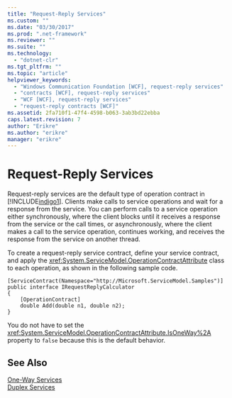 ```yaml
---
title: "Request-Reply Services"
ms.custom: ""
ms.date: "03/30/2017"
ms.prod: ".net-framework"
ms.reviewer: ""
ms.suite: ""
ms.technology: 
  - "dotnet-clr"
ms.tgt_pltfrm: ""
ms.topic: "article"
helpviewer_keywords: 
  - "Windows Communication Foundation [WCF], request-reply services"
  - "contracts [WCF], request-reply services"
  - "WCF [WCF], request-reply services"
  - "request-reply contracts [WCF]"
ms.assetid: 2fa710f1-47f4-4598-b063-3ab3bd22ebba
caps.latest.revision: 7
author: "Erikre"
ms.author: "erikre"
manager: "erikre"
---
```

# Request-Reply Services
Request-reply services are the default type of operation contract in [!INCLUDE[indigo1](../../../../includes/indigo1-md.md)]. Clients make calls to service operations and wait for a response from the service. You can perform calls to a service operation either synchronously, where the client blocks until it receives a response from the service or the call times, or asynchronously, where the client makes a call to the service operation, continues working, and receives the response from the service on another thread.  
  
 To create a request-reply service contract, define your service contract, and apply the <xref:System.ServiceModel.OperationContractAttribute> class to each operation, as shown in the following sample code.  
  
```  
[ServiceContract(Namespace="http://Microsoft.ServiceModel.Samples")]  
public interface IRequestReplyCalculator  
{  
    [OperationContract]  
    double Add(double n1, double n2);  
}  
```  
  
 You do not have to set the  <xref:System.ServiceModel.OperationContractAttribute.IsOneWay%2A> property to `false` because this is the default behavior.  
  
## See Also  
 [One-Way Services](../../../../docs/framework/wcf/feature-details/one-way-services.md)   
 [Duplex Services](../../../../docs/framework/wcf/feature-details/duplex-services.md)
